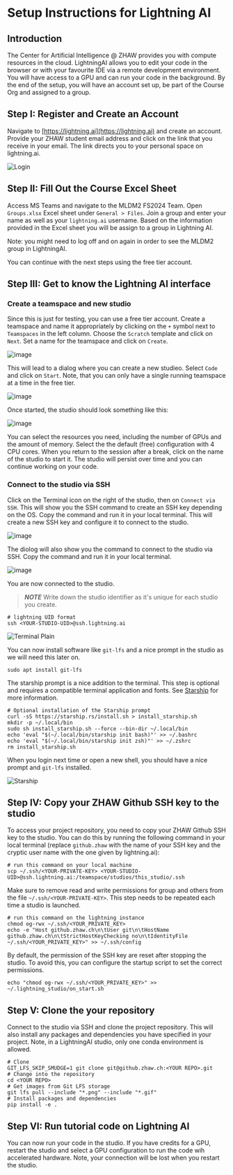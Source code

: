 # Setup Instructions for Lightning AI

## Introduction

The Center for Artificial Intelligence @ ZHAW provides you with compute resources in the cloud. LightningAI allows you to edit your code in the browser or with your favourite IDE via a remote development environment. You will have access to a GPU and can run your code in the background. By the end of the setup, you will have an account set up, be part of the Course Org and assigned to a group.

## Step I: Register and Create an Account

Navigate to [https://lightning.ai](https://lightning.ai) and create an account. Provide your ZHAW
student email address and click on the link that you receive in your email.
The link directs you to your personal space on lightning.ai.

![Login ](img/Login.png)

## Step II: Fill Out the Course Excel Sheet
Access MS Teams and navigate to the MLDM2 FS2024 Team.
Open `Groups.xlsx` Excel sheet under `General > Files`.
Join a group and enter your name as well as your `lightning.ai` username.
Based on the information provided in the Excel sheet you will be 
assign to a group in Lightning AI.

Note: you might need to log off and on again in order to see the MLDM2 group in LightningAI.

You can continue with the next steps using the free tier account.

## Step III: Get to know the Lightning AI interface

### Create a teamspace and new studio

Since this is just for testing, you can use a free tier account. Create a
teamspace and name it appropriately by clicking on the `+` symbol next to
`Teamspaces` in the left column.
Choose the `Scratch` template and click on `Next`.
Set a name for the teamspace and click on `Create`.

![image](img/New_Teamspace.png)

This will lead to a dialog where you can create a new studieo.
Select `Code` and click on `Start`.
Note, that you can only have
a single running teamspace at a time in the free tier.


![image](img/New_Studio.png)

Once started, the studio should look something like this:

![image](img/Studio.png)

You can select the resources you need, including
the number of GPUs and the amount of memory. Select the the default (free)
configuration with 4 CPU cores.
When you return to the session after a break, click on the name of the studio
to start it.
The studio will persist over time and you can continue working on your code.

### Connect to the studio via SSH

Click on the Terminal icon on the right of the studio, then on `Connect via SSH`.
This will show you the SSH command to create an SSH key depending on the OS.
Copy the command and run it in your local terminal. This will create a new SSH
key and configure it to connect to the studio.

![image](img/SSH_config.png)

The diolog will also show you the command to connect to the studio via SSH.
Copy the command and run it in your local terminal.

![image](img/SSH.png)

You are now connected to the studio.

> **_NOTE_**
> Write down the studio identifier as it's unique for each studio you create.
```shell
# lightning UID format
ssh <YOUR-STUDIO-UID>@ssh.lightning.ai
```

![Terminal Plain](img/Terminal_Plain.png)

You can now install software like `git-lfs` and a nice prompt in the studio as
we will need this later on.

```shell
sudo apt install git-lfs
```

The starship prompt is a nice addition to the terminal.
This step is optional and requires a compatible terminal application
and fonts.
See [Starship](https://starship.rs/) for more information.

```shell
# Optional installation of the Starship prompt
curl -sS https://starship.rs/install.sh > install_starship.sh
mkdir -p ~/.local/bin
sudo sh install_starship.sh --force --bin-dir ~/.local/bin
echo 'eval "$(~/.local/bin/starship init bash)"' >> ~/.bashrc
echo 'eval "$(~/.local/bin/starship init zsh)"' >> ~/.zshrc
rm install_starship.sh
```

When you login next time or open a new shell, you should have a nice prompt and
`git-lfs` installed.

![Starship](img/Starship.png)

## Step IV: Copy your ZHAW Github SSH key to the studio

To access your project repository, you need to copy your ZHAW Github SSH key to
the studio. You can do this by running the following command in your local
terminal (replace `github.zhaw` with the name of your SSH key and
the cryptic user name with the one given by lightning.ai):

```shell
# run this command on your local machine
scp ~/.ssh/<YOUR-PRIVATE-KEY> <YOUR-STUDIO-UID>@ssh.lightning.ai:/teamspace/studios/this_studio/.ssh
```

Make sure to remove read and write permissions for group and others from the
file `~/.ssh/<YOUR-PRIVATE-KEY>`. This step needs to be repeated each time a studio
is launched.

```shell
# run this command on the lightning instance
chmod og-rwx ~/.ssh/<YOUR_PRIVATE_KEY>
echo -e "Host github.zhaw.ch\n\tUser git\n\tHostName github.zhaw.ch\n\tStrictHostKeyChecking no\n\tIdentityFile ~/.ssh/<YOUR_PRIVATE_KEY>" >> ~/.ssh/config
```

By default, the permission of the SSH key are reset after stopping the
studio. To avoid this, you can configure the startup script to set the correct
permissions.

```shell
echo "chmod og-rwx ~/.ssh/<YOUR_PRIVATE_KEY>" >> ~/.lightning_studio/on_start.sh
```

## Step V: Clone the your repository

Connect to the studio via SSH and clone the project repository. This will also
install any packages and dependencies you have specified in your project.
Note, in a LightningAI studio, only one conda environment is allowed.

```shell
# Clone
GIT_LFS_SKIP_SMUDGE=1 git clone git@github.zhaw.ch:<YOUR REPO>.git
# Change into the repository
cd <YOUR REPO>
# Get images from Git LFS storage
git lfs pull --include "*.png" --include "*.gif"
# Install packages and dependencies
pip install -e .
```

## Step VI: Run tutorial code on Lightning AI

You can now run your code in the studio.
If you have credits for a GPU, restart the studio and select a GPU
configuration to run the code wih accelerated hardware.
Note, your connection will be lost when you restart the studio.
